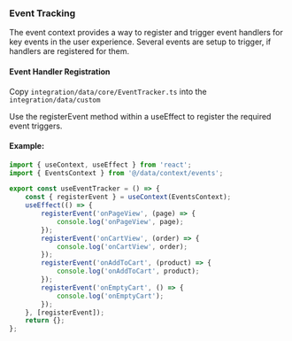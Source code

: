 ### Event Tracking

The event context provides a way to register and trigger event handlers for key events in the user experience. Several events are setup to trigger, if handlers are registered for them.

#### Event Handler Registration

Copy `integration/data/core/EventTracker.ts` into the `integration/data/custom`

Use the registerEvent method within a useEffect to register the required event triggers.

#### Example:

```typescript
import { useContext, useEffect } from 'react';
import { EventsContext } from '@/data/context/events';

export const useEventTracker = () => {
	const { registerEvent } = useContext(EventsContext);
	useEffect(() => {
		registerEvent('onPageView', (page) => {
			console.log('onPageView', page);
		});
		registerEvent('onCartView', (order) => {
			console.log('onCartView', order);
		});
		registerEvent('onAddToCart', (product) => {
			console.log('onAddToCart', product);
		});
		registerEvent('onEmptyCart', () => {
			console.log('onEmptyCart');
		});
	}, [registerEvent]);
	return {};
};
```
